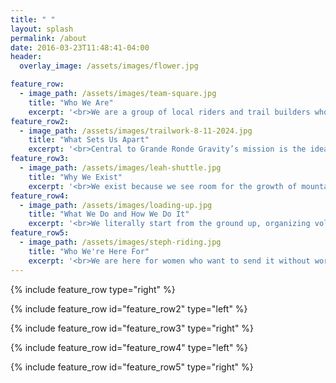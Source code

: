 ```yaml
---
title: " "
layout: splash
permalink: /about
date: 2016-03-23T11:48:41-04:00
header:
  overlay_image: /assets/images/flower.jpg

feature_row:
  - image_path: /assets/images/team-square.jpg
    title: "Who We Are"
    excerpt: '<br>We are a group of local riders and trail builders who want to expand opportunities for downhill mountain biking and bmx in Eastern Oregon. We are committed to being good stewards of the land, building well-made and sustainable trails. More importantly, we are dedicated to creating a welcoming and supportive community around our work.'
feature_row2:
  - image_path: /assets/images/trailwork-8-11-2024.jpg
    title: "What Sets Us Apart"
    excerpt: '<br>Central to Grande Ronde Gravity’s mission is the idea of belonging. To put it simply: mountain biking has an exclusivity problem. There are well-known economic and social barriers to engaging with the sport. GRG hopes to lower some of these barriers through programs that particularly encourage women and young people to get on bikes and ride local trails. Through grants and donations, we are able to provide interested youth with quality, reliable mountain bikes at little to no cost. Similar programs for adults ensure they are on bikes that are suited for the terrain, well-made, and safe. GRG also cultivates belonging through group rides, instructional sessions, races, and numerous shuttle days, which are free for people to join. We hope these activities will foster both camaraderie and a joy for the sport in new and experienced riders.'
feature_row3:
  - image_path: /assets/images/leah-shuttle.jpg
    title: "Why We Exist"
    excerpt: '<br>We exist because we see room for the growth of mountain biking and bmx in our region, and we want to develop a supportive and welcoming culture around riding. We believe this happens when riders are connected to the trails they use. Our programming engages volunteers in trail building and then links that work to a wide array of social events around riding.'
feature_row4:
  - image_path: /assets/images/loading-up.jpg
    title: "What We Do and How We Do It"
    excerpt: '<br>We literally start from the ground up, organizing volunteers to build and maintain trails in the local mountains. Participants learn how to build a berm, what’s involved in shaping a good jump, ways to think about lines and turns, and how to imagine a trail into existence. All this work builds community and connects people intimately with the dirt they ride on in ways most riders tend to miss. Work days are complemented by shuttle days, group rides, and races that take place where volunteers work. There is a deep joy in riding a portion of trail you have built, and the connections fostered between volunteers — through riding and digging — is brilliant.'
feature_row5:
  - image_path: /assets/images/steph-riding.jpg
    title: "Who We're Here For"
    excerpt: '<br>We are here for women who want to send it without worrying about ego and pressure to ride beyond their comfort.<br><br>We are here for people who want to improve their skills on the bike without having to project “bro” energy. <br><br>We are here for kids who ride 50 laps around the block on the sidewalk but dream of a dirt jump somewhere up on the mountain.<br><br>We are here for anyone who wants to ride a newly built berm and howl.<br><br>We are here for people who like to move dirt and think about the physics of a jump line.<br><br>We are here for people who have not felt like they belong in so many other spaces.<br><br><b>We are here to support one another, in the beautiful outdoors, riding downhill.</b>'
---
```


{% include feature_row type="right" %}

{% include feature_row id="feature_row2" type="left" %}

{% include feature_row id="feature_row3" type="right" %}

{% include feature_row id="feature_row4" type="left" %}

{% include feature_row id="feature_row5" type="right" %}